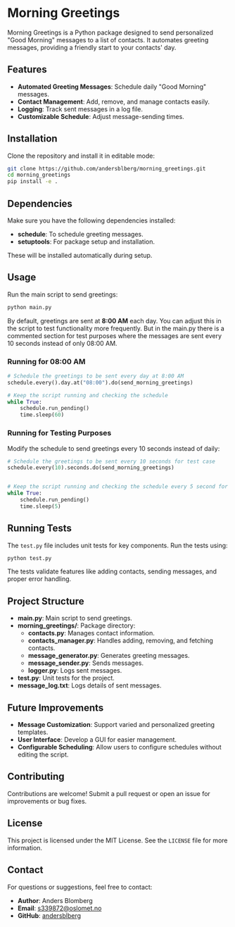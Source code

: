 # Morning Greetings

Morning Greetings is a Python package designed to send personalized "Good Morning" messages to a list of contacts. It automates greeting messages, providing a friendly start to your contacts' day.

## Features
- **Automated Greeting Messages**: Schedule daily "Good Morning" messages.
- **Contact Management**: Add, remove, and manage contacts easily.
- **Logging**: Track sent messages in a log file.
- **Customizable Schedule**: Adjust message-sending times.

## Installation

Clone the repository and install it in editable mode:

```sh
git clone https://github.com/andersblberg/morning_greetings.git
cd morning_greetings
pip install -e .
```

## Dependencies
Make sure you have the following dependencies installed:
- **schedule**: To schedule greeting messages.
- **setuptools**: For package setup and installation.

These will be installed automatically during setup.

## Usage

Run the main script to send greetings:

```sh
python main.py
```

By default, greetings are sent at **8:00 AM** each day. You can adjust this in the script to test functionality more frequently. But in the main.py there is a commented section for test purposes where the messages are sent every 10 seconds instead of only 08:00 AM.
### Running for 08:00 AM

```python
# Schedule the greetings to be sent every day at 8:00 AM
schedule.every().day.at("08:00").do(send_morning_greetings)

# Keep the script running and checking the schedule
while True:
    schedule.run_pending()
    time.sleep(60)
```

### Running for Testing Purposes
Modify the schedule to send greetings every 10 seconds instead of daily:

```python
# Schedule the greetings to be sent every 10 seconds for test case
schedule.every(10).seconds.do(send_morning_greetings)


# Keep the script running and checking the schedule every 5 second for test case
while True:
    schedule.run_pending()
    time.sleep(5)
```

## Running Tests
The `test.py` file includes unit tests for key components. Run the tests using:

```sh
python test.py
```

The tests validate features like adding contacts, sending messages, and proper error handling.

## Project Structure

- **main.py**: Main script to send greetings.
- **morning_greetings/**: Package directory:
  - **contacts.py**: Manages contact information.
  - **contacts_manager.py**: Handles adding, removing, and fetching contacts.
  - **message_generator.py**: Generates greeting messages.
  - **message_sender.py**: Sends messages.
  - **logger.py**: Logs sent messages.
- **test.py**: Unit tests for the project.
- **message_log.txt**: Logs details of sent messages.

## Future Improvements
- **Message Customization**: Support varied and personalized greeting templates.
- **User Interface**: Develop a GUI for easier management.
- **Configurable Scheduling**: Allow users to configure schedules without editing the script.

## Contributing

Contributions are welcome! Submit a pull request or open an issue for improvements or bug fixes.

## License

This project is licensed under the MIT License. See the `LICENSE` file for more information.

## Contact

For questions or suggestions, feel free to contact:
- **Author**: Anders Blomberg
- **Email**: s339872@oslomet.no
- **GitHub**: [andersblberg](https://github.com/andersblberg)

